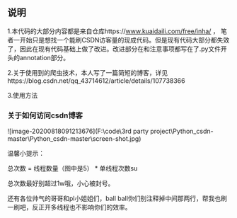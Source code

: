 ## 说明
1.本代码的大部分内容都是来自仓库https://www.kuaidaili.com/free/inha/ ， 笔者一开始只是想找一个能刷CSDN访客量的现成代码。但是现有代码大部分都失效了，因此在现有代码基础上做了改进。改进部分在和注意事项都写在了.py文件开头的annotation部分。

2.关于使用到的爬虫技术，本人写了一篇简短的博客，详见https://blog.csdn.net/qq_43714612/article/details/107738366

3.使用方法



### 关于如何访问csdn博客



![image-20200818091213676](F:\code\3rd party project\Python_csdn-master\Python_csdn-master\screen-shot.jpg)



温馨小提示：

总次数 = 线程数量（图中是5） * 单线程次数su

总次数最好别超过1w哦，小心被封号。

还有各位帅气的哥哥和pl小姐姐们，ball ball你们别注释掉中间那两行，帮我也刷一刷吧，反正开多线程也不影响你们的效率。